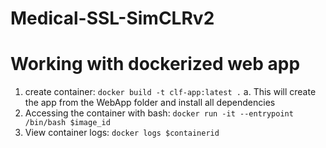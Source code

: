 # Medical-SSL-SimCLRv2

# Working with dockerized web app
1. create container: `docker build -t clf-app:latest .`
        a. This will create the app from the WebApp folder and install all dependencies
2. Accessing the container with bash: `docker run -it --entrypoint /bin/bash $image_id`
3. View container logs: `docker logs $containerid`
